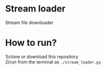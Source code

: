 # Stream loader
Stream file downloader

# How to run?
1)clone or download this repository  
2)run from the terminal as ```./stream_loader.py```  

